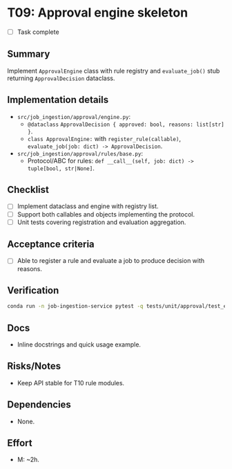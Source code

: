 # T09: Approval engine skeleton

- [ ] Task complete

## Summary
Implement `ApprovalEngine` class with rule registry and `evaluate_job()` stub returning `ApprovalDecision` dataclass.

## Implementation details
- `src/job_ingestion/approval/engine.py`:
  - `@dataclass` `ApprovalDecision { approved: bool, reasons: list[str] }`.
  - `class ApprovalEngine:` with `register_rule(callable)`, `evaluate_job(job: dict) -> ApprovalDecision`.
- `src/job_ingestion/approval/rules/base.py`:
  - Protocol/ABC for rules: `def __call__(self, job: dict) -> tuple[bool, str|None]`.

## Checklist
- [ ] Implement dataclass and engine with registry list.
- [ ] Support both callables and objects implementing the protocol.
- [ ] Unit tests covering registration and evaluation aggregation.

## Acceptance criteria
- [ ] Able to register a rule and evaluate a job to produce decision with reasons.

## Verification
```bash
conda run -n job-ingestion-service pytest -q tests/unit/approval/test_engine.py
```

## Docs
- Inline docstrings and quick usage example.

## Risks/Notes
- Keep API stable for T10 rule modules.

## Dependencies
- None.

## Effort
- M: ~2h.
